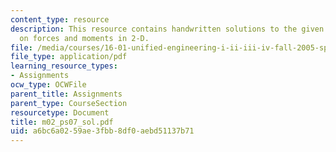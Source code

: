 ```yaml
---
content_type: resource
description: This resource contains handwritten solutions to the given problem set
  on forces and moments in 2-D.
file: /media/courses/16-01-unified-engineering-i-ii-iii-iv-fall-2005-spring-2006/a6bc6a0259ae3fbb8df0aebd51137b71_m02_ps07_sol.pdf
file_type: application/pdf
learning_resource_types:
- Assignments
ocw_type: OCWFile
parent_title: Assignments
parent_type: CourseSection
resourcetype: Document
title: m02_ps07_sol.pdf
uid: a6bc6a02-59ae-3fbb-8df0-aebd51137b71
---
```

